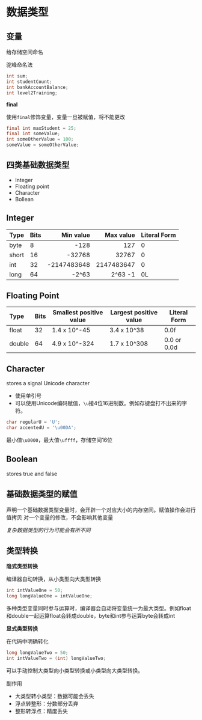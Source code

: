 # 数据类型

## 变量

给存储空间命名

驼峰命名法

```java
int sum;
int studentCount;
int bankAccountBalance;
int level2Training;
```

**final**

使用`final`修饰变量，变量一旦被赋值，将不能更改

```java
final int maxStudent = 25;
final int someValue;
int someOtherValue = 100;
someValue = someOtherValue;
```

## 四类基础数据类型

- Integer
- Floating point
- Character
- Bollean

## Integer

| Type  | Bits |   Min value |  Max value | Literal Form |
|:----- |:---- | -----------:| ----------:| ------------ |
| byte  | 8    |        -128 |        127 | 0            |
| short | 16   |      -32768 |      32767 | 0            |
| int   | 32   | -2147483648 | 2147483647 | 0            |
| long  | 64   |       -2^63 |    2^63 -1 | 0L           |


## Floating Point

| Type   | Bits | Smallest positive value | Largest positive value | Literal Form |
|:------ |:---- | ----------------------- | ---------------------- | ------------ |
| float  | 32   | 1.4 x 10^-45            | 3.4 x 10^38            | 0.0f         |
| double | 64   | 4.9 x 10^-324           | 1.7 x 10^308           | 0.0 or 0.0d  |


## Character

stores a signal Unicode character

- 使用单引号
- 可以使用Unicode编码赋值，`\u`接4位16进制数。例如存键盘打不出来的字符。

```java
char regularU = 'U';
char accentedU = '\u00DA';
```

最小值`\u0000`，最大值`\uffff`，存储空间16位

## Boolean

stores true and false


## 基础数据类型的赋值

声明一个基础数据类型变量时，会开辟一个对应大小的内存空间。赋值操作会进行值拷贝
对一个变量的修改，不会影响其他变量

*复杂数据类型的行为可能会有所不同*

## 类型转换

**隐式类型转换**

编译器自动转换，从小类型向大类型转换

```java
int intValueOne = 50;
long longValueOne = intValueOne;
```

多种类型变量同时参与运算时，编译器会自动将变量统一为最大类型。例如float和double一起运算float会转成double，byte和int参与运算byte会转成int

**显式类型转换**

在代码中明确转化

```java
long longValueTwo = 50;
int intValueTwo = (int) longValueTwo;
```

可以手动控制大类型向小类型转换或小类型向大类型转换。

副作用

- 大类型转小类型：数据可能会丢失
- 浮点转整形：分数部分丢弃
- 整形转浮点：精度丢失
